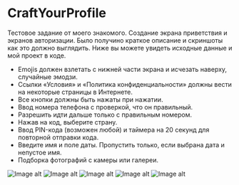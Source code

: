 # CraftYourProfile

Тестовое задание от моего знакомого.
Создание экрана приветствия и экранов авторизации. 
Было получино краткое описание и скриншоты как это должно выглядить.
Ниже вы можете увидеть исходные данные и мой проект в коде.

- Emojis должен взлетать с нижней части экрана и исчезать наверху, случайные эмодзи.
- Ссылки «Условия» и «Политика конфиденциальности» должны вести на некоторые страницы в Интернете.
- Все кнопки должны быть нажаты при нажатии.
- Ввод номера телефона с проверкой, что он правильный. 
- Разрешить идти дальше только с правильным номером. 
- Нажав на код, выберите страну.
- Ввод PIN-кода (возможен любой) и таймера на 20 секунд для повторной отправки кода.
- Введите имя и поле даты. Пропустить только, если выбрана дата и непустое имя.
- Подборка фотографий с камеры или галереи.

![Image alt](https://github.com/ArtemPozdnyakov/CraftYourProfile/blob/master/WelcomScreen.png)
![Image alt](https://github.com/ArtemPozdnyakov/CraftYourProfile/blob/master/PhoneScreen.png)
![Image alt](https://github.com/ArtemPozdnyakov/CraftYourProfile/blob/master/PinCodeScreen.png)
![Image alt](https://github.com/ArtemPozdnyakov/CraftYourProfile/blob/master/UserInfoScreen.png)
![Image alt](https://github.com/ArtemPozdnyakov/CraftYourProfile/blob/master/PhotoUserScreen.png)
